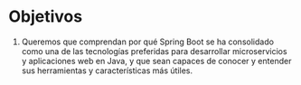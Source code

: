 # Objetivos

1. Queremos que comprendan por qué Spring Boot se ha consolidado como una de las tecnologías preferidas para desarrollar microservicios y aplicaciones web en Java, y que sean capaces de conocer y entender sus herramientas y características más útiles. <!-- .element: class="fragment fade-up" -->
